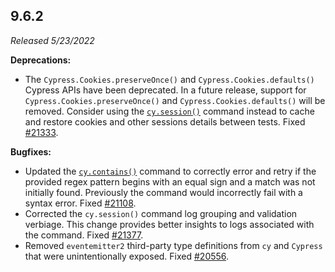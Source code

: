 ## 9.6.2

_Released 5/23/2022_

**Deprecations:**

- The `Cypress.Cookies.preserveOnce()` and `Cypress.Cookies.defaults()` Cypress
  APIs have been deprecated. In a future release, support for
  `Cypress.Cookies.preserveOnce()` and `Cypress.Cookies.defaults()` will be
  removed. Consider using the [`cy.session()`](/api/commands/session) command
  instead to cache and restore cookies and other sessions details between tests.
  Fixed [#21333](https://github.com/cypress-io/cypress/issues/21333).

**Bugfixes:**

- Updated the [`cy.contains()`](/api/commands/contains) command to correctly
  error and retry if the provided regex pattern begins with an equal sign and a
  match was not initially found. Previously the command would incorrectly fail
  with a syntax error. Fixed
  [#21108](https://github.com/cypress-io/cypress/issues/21108).
- Corrected the `cy.session()` command log grouping and validation verbiage.
  This change provides better insights to logs associated with the command.
  Fixed [#21377](https://github.com/cypress-io/cypress/issues/21377).
- Removed `eventemitter2` third-party type definitions from `cy` and `Cypress`
  that were unintentionally exposed. Fixed
  [#20556](https://github.com/cypress-io/cypress/issues/20556).
